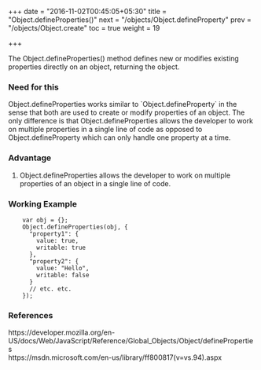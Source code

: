 +++
date = "2016-11-02T00:45:05+05:30"
title = "Object.defineProperties()"
next = "/objects/Object.defineProperty"
prev = "/objects/Object.create"
toc = true
weight = 19

+++

The Object.defineProperties() method defines new or modifies existing properties directly on an object, returning the object.

<h3>Need for this</h3>
Object.defineProperties works similar to `Object.defineProperty` in the sense that both are used to create or modify properties of an object. The only difference is that Object.defineProperties allows the developer to work on multiple properties in a single line of code as opposed to Object.defineProperty which can only handle one property at a time.

<h3>Advantage</h3>
<ol>
  <li>Object.defineProperties allows the developer to work on multiple properties of an object in a single line of code.</li>
</ol>

<h3>Working Example</h3>

		var obj = {};
		Object.defineProperties(obj, {
		  "property1": {
		    value: true,
		    writable: true
		  },
		  "property2": {
		    value: "Hello",
		    writable: false
		  }
		  // etc. etc.
		});

<h3>References</h3>
https://developer.mozilla.org/en-US/docs/Web/JavaScript/Reference/Global_Objects/Object/defineProperties
<br>
https://msdn.microsoft.com/en-us/library/ff800817(v=vs.94).aspx
